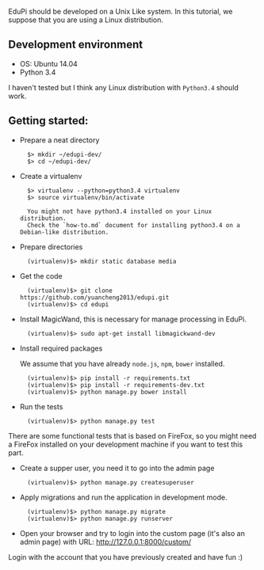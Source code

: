 EduPi should be developed on a Unix Like system.
In this tutorial, we suppose that you are using a Linux distribution.


## Development environment

* OS: Ubuntu 14.04
* Python 3.4

I haven't tested but I think any Linux distribution with `Python3.4` should work.


## Getting started:

* Prepare a neat directory

        $> mkdir ~/edupi-dev/
        $> cd ~/edupi-dev/

* Create a virtualenv

        $> virtualenv --python=python3.4 virtualenv
        $> source virtualenv/bin/activate

        You might not have python3.4 installed on your Linux distribution.
        Check the `how-to.md` document for installing python3.4 on a Debian-like distribution.

* Prepare directories

        (virtualenv)$> mkdir static database media

* Get the code

        (virtualenv)$> git clone https://github.com/yuancheng2013/edupi.git
        (virtualenv)$> cd edupi

* Install MagicWand, this is necessary for manage processing in EduPi.

        (virtualenv)$> sudo apt-get install libmagickwand-dev

* Install required packages

    We assume that you have already `node.js`, `npm`, `bower` installed.

        (virtualenv)$> pip install -r requirements.txt
        (virtualenv)$> pip install -r requirements-dev.txt
        (virtualenv)$> python manage.py bower install


* Run the tests

        (virtualenv)$> python manage.py test

There are some functional tests that is based on FireFox,
so you might need a FireFox installed on your development machine if you want to test this part.


* Create a supper user, you need it to go into the admin page

        (virtualenv)$> python manage.py createsuperuser


* Apply migrations and run the application in development mode.

        (virtualenv)$> python manage.py migrate
        (virtualenv)$> python manage.py runserver
        
* Open your browser and try to login into the custom 
page (it's also an admin page) with URL:  http://127.0.0.1:8000/custom/

Login with the account that you have previously created and have fun :)
